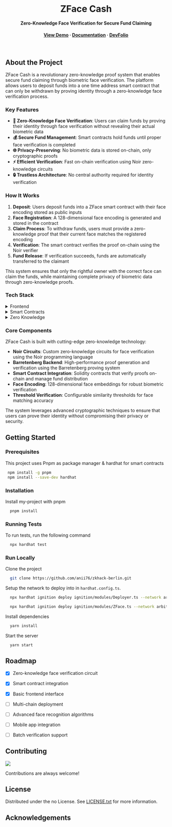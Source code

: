 <!--
Hey, thanks for using the awesome-readme-template template.  
If you have any enhancements, then fork this project and create a pull request 
or just open an issue with the label "enhancement".

Don't forget to give this project a star for additional support ;)
Maybe you can mention me or this repo in the acknowledgements too
-->
<div align="center">

  <h1>ZFace Cash</h1>
  
  <p>
    <strong>Zero-Knowledge Face Verification for Secure Fund Claiming</strong>
  </p>
  
  
   
<h4>
    <a href="https://www.youtube.com/watch?v=QlWIbjhhyFk&t=1s/">View Demo</a>
  <span> · </span>
    <a href="https://github.com/anii76/zkhack-berlin">Documentation</a>
  <span> · </span>
    <a href="https://zk-hack-berlin.devfolio.co/dashboard">DevFolio</a>
  </h4>
</div>

<br />


## About the Project

ZFace Cash is a revolutionary zero-knowledge proof system that enables secure fund claiming through biometric face verification. The platform allows users to deposit funds into a one time address smart contract that can only be withdrawn by proving identity through a zero-knowledge face verification process.

### Key Features

- **🔐 Zero-Knowledge Face Verification**: Users can claim funds by proving their identity through face verification without revealing their actual biometric data
- **💰 Secure Fund Management**: Smart contracts hold funds until proper face verification is completed
- **🌐 Privacy-Preserving**: No biometric data is stored on-chain, only cryptographic proofs
- **⚡ Efficient Verification**: Fast on-chain verification using Noir zero-knowledge circuits
- **🔒 Trustless Architecture**: No central authority required for identity verification

### How It Works

1. **Deposit**: Users deposit funds into a ZFace smart contract with their face encoding stored as public inputs
2. **Face Registration**: A 128-dimensional face encoding is generated and stored in the contract
3. **Claim Process**: To withdraw funds, users must provide a zero-knowledge proof that their current face matches the registered encoding
4. **Verification**: The smart contract verifies the proof on-chain using the Noir verifier
5. **Fund Release**: If verification succeeds, funds are automatically transferred to the claimant

This system ensures that only the rightful owner with the correct face can claim the funds, while maintaining complete privacy of biometric data through zero-knowledge proofs.

<!-- TechStack -->
### Tech Stack

<details>
  <summary>Frontend</summary>
  <ul>
    <li><a href="https://www.typescriptlang.org/">Typescript/Javascript</a></li>
    <li><a href="https://reactjs.org/">React.js</a></li>
    <li><a href="https://tailwindcss.com/">TailwindCSS</a></li>
  </ul>
</details>

<details>
  <summary>Smart Contracts</summary>
  <ul>
    <li><a href="https://www.typescriptlang.org/">Solidity</a></li>
    <li><a href="https://expressjs.com/">Hardhat</a></li>
    <li><a href="https://go.dev/">Typescript</a></li>
  </ul>
</details>

<details>
  <summary>Zero Knowledge</summary>
  <ul>
    <li><a href="https://www.typescriptlang.org/">Noir</a></li>
    <li><a href="https://www.typescriptlang.org/">Relayer Network</a></li>
  </ul>
</details>

<!-- Features -->
### Core Components

ZFace Cash is built with cutting-edge zero-knowledge technology:

- **Noir Circuits**: Custom zero-knowledge circuits for face verification using the Noir programming language
- **Barretenberg Backend**: High-performance proof generation and verification using the Barretenberg proving system
- **Smart Contract Integration**: Solidity contracts that verify proofs on-chain and manage fund distribution
- **Face Encoding**: 128-dimensional face embeddings for robust biometric verification
- **Threshold Verification**: Configurable similarity thresholds for face matching accuracy

The system leverages advanced cryptographic techniques to ensure that users can prove their identity without compromising their privacy or security.

<!-- Getting Started -->
## Getting Started

<!-- Prerequisites -->
### Prerequisites

This project uses Pnpm as package manager & hardhat for smart contracts

```bash
 npm install -g pnpm
 npm install --save-dev hardhat 
```

<!-- Installation -->
### Installation

Install my-project with pnpm

```bash
  pnpm install 
```
   
<!-- Running Tests -->
### Running Tests

To run tests, run the following command

```bash
  npx hardhat test
```

<!-- Run Locally -->
### Run Locally

Clone the project

```bash
  git clone https://github.com/anii76/zkhack-berlin.git
```

Setup the network to deploy into in `hardhat.config.ts`.

```bash
  npx hardhat ignition deploy ignition/modules/Deployer.ts --network arbitrumSepolia --verify --deployment-id testnet-deployment-1

  npx hardhat ignition deploy ignition/modules/ZFace.ts --network arbitrumSepolia --verify --deployment-id testnet-deployment-2
```

Install dependencies

```bash
  yarn install
```

Start the server

```bash
  yarn start
```

<!-- Roadmap -->
## Roadmap

* [x] Zero-knowledge face verification circuit
* [x] Smart contract integration
* [x] Basic frontend interface
* [ ] Multi-chain deployment
* [ ] Advanced face recognition algorithms
* [ ] Mobile app integration
* [ ] Batch verification support


<!-- Contributing -->
## Contributing

<a href="https://github.com/Louis3797/awesome-readme-template/graphs/contributors">
  <img src="https://contrib.rocks/image?repo=Louis3797/awesome-readme-template" />
</a>


Contributions are always welcome!

<!-- License -->
## License

Distributed under the no License. See <a href="/LICENCE.txt">LICENSE.txt</a> for more information.


<!-- Acknowledgments -->
## Acknowledgements

